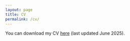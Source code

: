 ```yaml
---
layout: page
title: CV 
permalink: /cv/
---
```

You can download my CV [here](https://alyson-singleton.github.io/Alyson_Singleton_CV.pdf) (last updated June 2025).

